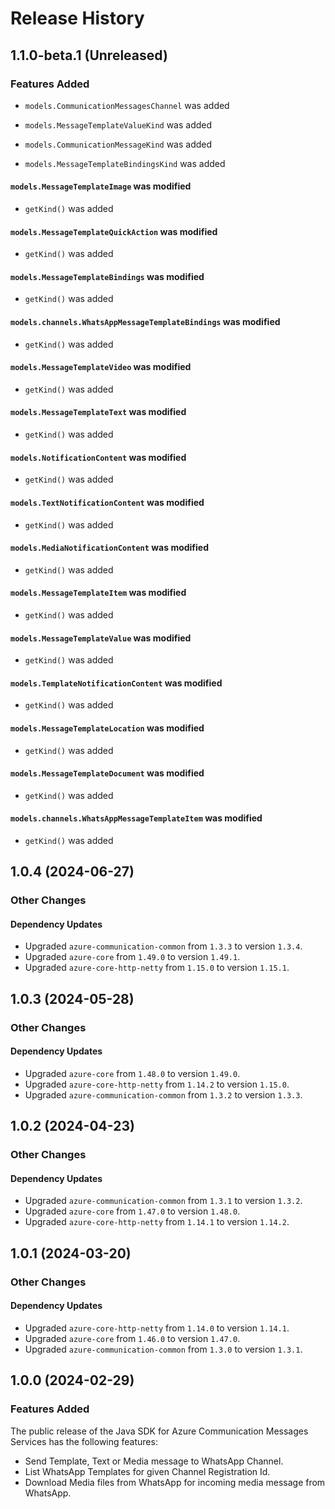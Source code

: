 # Release History

## 1.1.0-beta.1 (Unreleased)

### Features Added

* `models.CommunicationMessagesChannel` was added

* `models.MessageTemplateValueKind` was added

* `models.CommunicationMessageKind` was added

* `models.MessageTemplateBindingsKind` was added

#### `models.MessageTemplateImage` was modified

* `getKind()` was added

#### `models.MessageTemplateQuickAction` was modified

* `getKind()` was added

#### `models.MessageTemplateBindings` was modified

* `getKind()` was added

#### `models.channels.WhatsAppMessageTemplateBindings` was modified

* `getKind()` was added

#### `models.MessageTemplateVideo` was modified

* `getKind()` was added

#### `models.MessageTemplateText` was modified

* `getKind()` was added

#### `models.NotificationContent` was modified

* `getKind()` was added

#### `models.TextNotificationContent` was modified

* `getKind()` was added

#### `models.MediaNotificationContent` was modified

* `getKind()` was added

#### `models.MessageTemplateItem` was modified

* `getKind()` was added

#### `models.MessageTemplateValue` was modified

* `getKind()` was added

#### `models.TemplateNotificationContent` was modified

* `getKind()` was added

#### `models.MessageTemplateLocation` was modified

* `getKind()` was added

#### `models.MessageTemplateDocument` was modified

* `getKind()` was added

#### `models.channels.WhatsAppMessageTemplateItem` was modified

* `getKind()` was added

## 1.0.4 (2024-06-27)

### Other Changes

#### Dependency Updates

- Upgraded `azure-communication-common` from `1.3.3` to version `1.3.4`.
- Upgraded `azure-core` from `1.49.0` to version `1.49.1`.
- Upgraded `azure-core-http-netty` from `1.15.0` to version `1.15.1`.


## 1.0.3 (2024-05-28)

### Other Changes

#### Dependency Updates

- Upgraded `azure-core` from `1.48.0` to version `1.49.0`.
- Upgraded `azure-core-http-netty` from `1.14.2` to version `1.15.0`.
- Upgraded `azure-communication-common` from `1.3.2` to version `1.3.3`.


## 1.0.2 (2024-04-23)

### Other Changes

#### Dependency Updates

- Upgraded `azure-communication-common` from `1.3.1` to version `1.3.2`.
- Upgraded `azure-core` from `1.47.0` to version `1.48.0`.
- Upgraded `azure-core-http-netty` from `1.14.1` to version `1.14.2`.


## 1.0.1 (2024-03-20)

### Other Changes

#### Dependency Updates

- Upgraded `azure-core-http-netty` from `1.14.0` to version `1.14.1`.
- Upgraded `azure-core` from `1.46.0` to version `1.47.0`.
- Upgraded `azure-communication-common` from `1.3.0` to version `1.3.1`.


## 1.0.0 (2024-02-29)

### Features Added

The public release of the Java SDK for Azure Communication Messages Services has the following features:
- Send Template, Text or Media message to WhatsApp Channel.
- List WhatsApp Templates for given Channel Registration Id.
- Download Media files from WhatsApp for incoming media message from WhatsApp.

